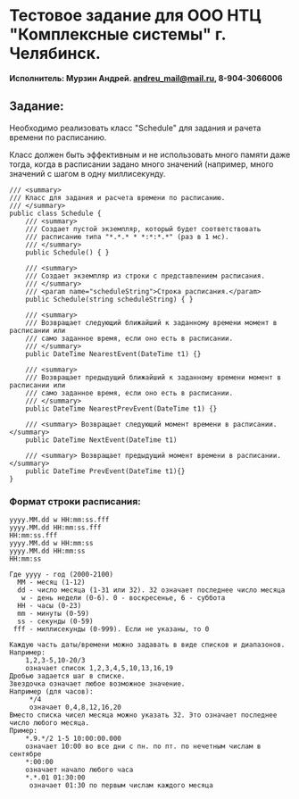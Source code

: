﻿# Тестовое задание для ООО НТЦ "Комплексные системы" г. Челябинск.

**Исполнитель: Мурзин Андрей. andreu_mail@mail.ru, 8-904-3066006**


## Задание:

Необходимо реализовать класс "Schedule" для задания и рачета времени по расписанию.

Класс должен быть эффективным и не использовать много памяти даже тогда, 
когда в расписании задано много значений (например, много значений с шагом в одну миллисекунду.

	/// <summary>
	/// Класс для задания и расчета времени по расписанию.
	/// </summary>
	public class Schedule {
		/// <summary>
		/// Создает пустой экземпляр, который будет соответствовать
		/// расписанию типа "*.*.* * *:*:*.*" (раз в 1 мс).
		/// </summary>
		public Schedule() {	}

		/// <summary>
		/// Создает экземпляр из строки с представлением расписания.
		/// </summary>
		/// <param name="scheduleString">Строка расписания.</param>
		public Schedule(string scheduleString) { }

		/// <summary>
		/// Возвращает следующий ближайший к заданному времени момент в расписании или
		/// само заданное время, если оно есть в расписании.
		/// </summary>
		public DateTime NearestEvent(DateTime t1) {}

		/// <summary>
		/// Возвращает предыдущий ближайший к заданному времени момент в расписании или
		/// само заданное время, если оно есть в расписании.
		/// </summary>
		public DateTime NearestPrevEvent(DateTime t1) {}

		/// <summary> Возвращает следующий момент времени в расписании. </summary>
		public DateTime NextEvent(DateTime t1)	

		/// <summary> Возвращает предыдущий момент времени в расписании. </summary>
		public DateTime PrevEvent(DateTime t1){}
	}

### Формат строки расписания:
	yyyy.MM.dd w HH:mm:ss.fff
	yyyy.MM.dd HH:mm:ss.fff
	HH:mm:ss.fff
	yyyy.MM.dd w HH:mm:ss
	yyyy.MM.dd HH:mm:ss
	HH:mm:ss
	
	Где yyyy - год (2000-2100)
	  MM - месяц (1-12)
	  dd - число месяца (1-31 или 32). 32 означает последнее число месяца
	   w - день недели (0-6). 0 - воскресенье, 6 - суббота
	  HH - часы (0-23)
	  mm - минуты (0-59)
	  ss - секунды (0-59)
	 fff - миллисекунды (0-999). Если не указаны, то 0
		
	Каждую часть даты/времени можно задавать в виде списков и диапазонов.
	Например:
		1,2,3-5,10-20/3
		означает список 1,2,3,4,5,10,13,16,19
	Дробью задается шаг в списке.
	Звездочка означает любое возможное значение.
	Например (для часов):
		 */4
		 означает 0,4,8,12,16,20
	Вместо списка чисел месяца можно указать 32. Это означает последнее
	число любого месяца.
	Пример:
		*.9.*/2 1-5 10:00:00.000
		означает 10:00 во все дни с пн. по пт. по нечетным числам в сентябре
		*:00:00
		означает начало любого часа
		*.*.01 01:30:00
		 означает 01:30 по первым числам каждого месяца